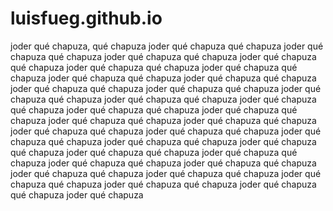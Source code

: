 # luisfueg.github.io
joder qué chapuza, qué chapuza joder qué chapuza qué chapuza joder qué chapuza qué chapuza joder qué chapuza qué chapuza joder qué chapuza qué chapuza joder qué chapuza qué chapuza joder qué chapuza qué chapuza joder qué chapuza qué chapuza joder qué chapuza qué chapuza joder qué chapuza qué chapuza joder qué chapuza qué chapuza joder qué chapuza qué chapuza joder qué chapuza qué chapuza joder qué chapuza qué chapuza joder qué chapuza qué chapuza joder qué chapuza qué chapuza joder qué chapuza qué chapuza joder qué chapuza qué chapuza joder qué chapuza qué chapuza joder qué chapuza qué chapuza joder qué chapuza qué chapuza joder qué chapuza qué chapuza joder qué chapuza qué chapuza joder qué chapuza qué chapuza joder qué chapuza qué chapuza joder qué chapuza qué chapuza joder qué chapuza qué chapuza joder qué chapuza qué chapuza joder qué chapuza qué chapuza joder qué chapuza qué chapuza joder qué chapuza qué chapuza joder qué chapuza qué chapuza joder qué chapuza
